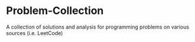 # Problem-Collection
A collection of solutions and analysis for programming problems on various sources (i.e. LeetCode)

